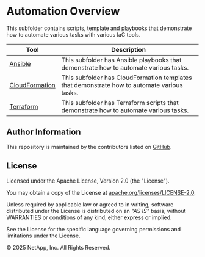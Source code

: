 # Automation Overview
This subfolder contains scripts, template and playbooks that demonstrate how to automate various tasks with various IaC tools.

| Tool | Description |
| --- | --- |
| [Ansible](Ansible) | This subfolder has Ansible playbooks that demonstrate how to automate various tasks. |
| [CloudFormation](CloudFormation) | This subfolder has CloudFormation templates that demonstrate how to automate various tasks. |
| [Terraform](Terraform) | This subfolder has Terraform scripts that demonstrate how to automate various tasks. |

## Author Information

This repository is maintained by the contributors listed on [GitHub](https://github.com/NetApp/FSx-ONTAP-utils/graphs/contributors).

## License

Licensed under the Apache License, Version 2.0 (the "License").

You may obtain a copy of the License at [apache.org/licenses/LICENSE-2.0](http://www.apache.org/licenses/LICENSE-2.0).

Unless required by applicable law or agreed to in writing, software distributed under the License is distributed on an _"AS IS"_ basis, without WARRANTIES or conditions of any kind, either express or implied.

See the License for the specific language governing permissions and limitations under the License.

© 2025 NetApp, Inc. All Rights Reserved.
